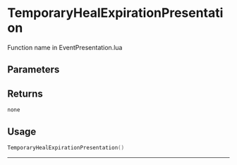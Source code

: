 # TemporaryHealExpirationPresentation
Function name in EventPresentation.lua
## Parameters

## Returns
`none`
## Usage
```lua
TemporaryHealExpirationPresentation()
```
---
